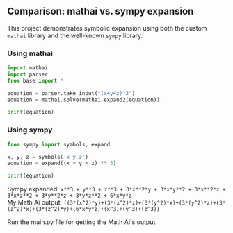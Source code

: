 ## Comparison: mathai vs. sympy expansion

This project demonstrates symbolic expansion using both the custom `mathai` library and the well-known `sympy` library.

### Using mathai
```python
import mathai
import parser
from base import *

equation = parser.take_input("(x+y+z)^3")
equation = mathai.solve(mathai.expand2(equation))

print(equation)
```

### Using sympy
```python
from sympy import symbols, expand

x, y, z = symbols('x y z')
equation = expand((x + y + z) ** 3)

print(equation)
```

Sympy expanded: ``x**3 + y**3 + z**3 + 3*x**2*y + 3*x*y**2 + 3*x**2*z + 3*x*z**2 + 3*y**2*z + 3*y*z**2 + 6*x*y*z`` <br>
My Math Ai output: ``((3*(x^2)*y)+(3*(x^2)*z)+(3*(y^2)*x)+(3*(y^2)*z)+(3*(z^2)*x)+(3*(z^2)*y)+(6*x*y*z)+(x^3)+(y^3)+(z^3))``

Run the main.py file for getting the Math Ai's output
